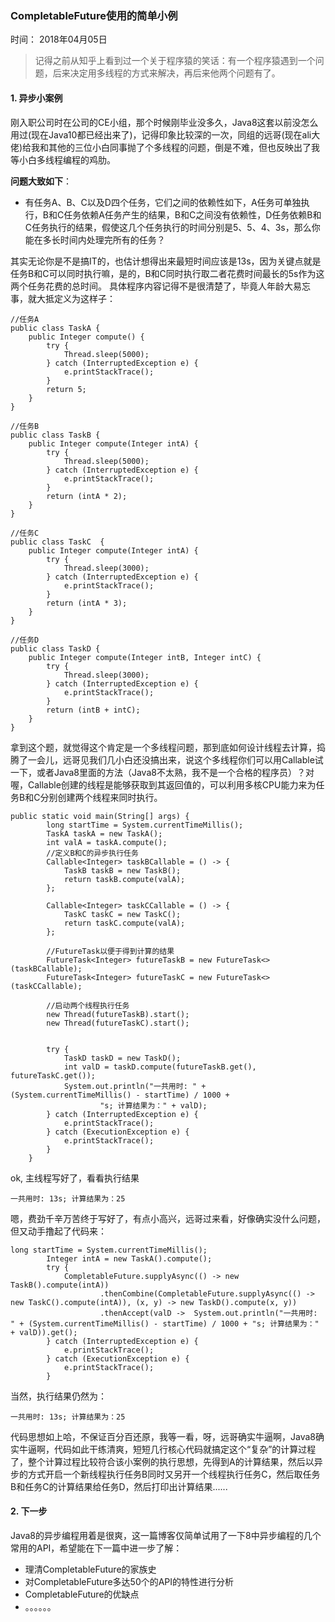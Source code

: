 ### CompletableFuture使用的简单小例

时间： 2018年04月05日

> 记得之前从知乎上看到过一个关于程序猿的笑话：有一个程序猿遇到一个问题，后来决定用多线程的方式来解决，再后来他两个问题有了。

#### 1. 异步小案例

 刚入职公司时在公司的CE小组，那个时候刚毕业没多久，Java8这套以前没怎么用过(现在Java10都已经出来了)，记得印象比较深的一次，同组的远哥(现在ali大佬)给我和其他的三位小白同事抛了个多线程的问题，倒是不难，但也反映出了我等小白多线程编程的鸡肋。

**问题大致如下**：

- 有任务A、B、C以及D四个任务，它们之间的依赖性如下，A任务可单独执行，B和C任务依赖A任务产生的结果，B和C之间没有依赖性，D任务依赖B和C任务执行的结果，假使这几个任务执行的时间分别是5、5、4、3s，那么你能在多长时间内处理完所有的任务？

其实无论你是不是搞IT的，也估计想得出来最短时间应该是13s，因为关键点就是任务B和C可以同时执行嘛，是的，B和C同时执行取二者花费时间最长的5s作为这两个任务花费的总时间。
具体程序内容记得不是很清楚了，毕竟人年龄大易忘事，就大抵定义为这样子：

```
//任务A
public class TaskA {
    public Integer compute() {
        try {
            Thread.sleep(5000);
        } catch (InterruptedException e) {
            e.printStackTrace();
        }
        return 5;
    }
}

//任务B
public class TaskB {
    public Integer compute(Integer intA) {
        try {
            Thread.sleep(5000);
        } catch (InterruptedException e) {
            e.printStackTrace();
        }
        return (intA * 2);
    }
}

//任务C
public class TaskC  {
    public Integer compute(Integer intA) {
        try {
            Thread.sleep(3000);
        } catch (InterruptedException e) {
            e.printStackTrace();
        }
        return (intA * 3);
    }
}

//任务D
public class TaskD {
    public Integer compute(Integer intB, Integer intC) {
        try {
            Thread.sleep(3000);
        } catch (InterruptedException e) {
            e.printStackTrace();
        }
        return (intB + intC);
    }
}

```

拿到这个题，就觉得这个肯定是一个多线程问题，那到底如何设计线程去计算，捣腾了一会儿，远哥见我们几小白还没搞出来，说这个多线程你们可以用Callable试一下，或者Java8里面的方法（Java8不太熟，我不是一个合格的程序员）？对喔，Callable创建的线程是能够获取到其返回值的，可以利用多核CPU能力来为任务B和C分别创建两个线程来同时执行。

```
public static void main(String[] args) {
        long startTime = System.currentTimeMillis();
        TaskA taskA = new TaskA();
        int valA = taskA.compute();
        //定义B和C的异步执行任务
        Callable<Integer> taskBCallable = () -> {
            TaskB taskB = new TaskB();
            return taskB.compute(valA);
        };

        Callable<Integer> taskCCallable = () -> {
            TaskC taskC = new TaskC();
            return taskC.compute(valA);
        };

        //FutureTask以便于得到计算的结果
        FutureTask<Integer> futureTaskB = new FutureTask<>(taskBCallable);
        FutureTask<Integer> futureTaskC = new FutureTask<>(taskCCallable);

        //启动两个线程执行任务
        new Thread(futureTaskB).start();
        new Thread(futureTaskC).start();


        try {
            TaskD taskD = new TaskD();
            int valD = taskD.compute(futureTaskB.get(), futureTaskC.get());
            System.out.println("一共用时: " + (System.currentTimeMillis() - startTime) / 1000 +
                    "s; 计算结果为：" + valD);
        } catch (InterruptedException e) {
            e.printStackTrace();
        } catch (ExecutionException e) {
            e.printStackTrace();
        }
    }
```

ok, 主线程写好了，看看执行结果

```
一共用时: 13s; 计算结果为：25
```

嗯，费劲千辛万苦终于写好了，有点小高兴，远哥过来看，好像确实没什么问题，但又动手撸起了代码来：

```
long startTime = System.currentTimeMillis();
        Integer intA = new TaskA().compute();
        try {
            CompletableFuture.supplyAsync(() -> new TaskB().compute(intA))
                    .thenCombine(CompletableFuture.supplyAsync(() -> new TaskC().compute(intA)), (x, y) -> new TaskD().compute(x, y))
                    .thenAccept(valD ->  System.out.println("一共用时: " + (System.currentTimeMillis() - startTime) / 1000 + "s; 计算结果为：" + valD)).get();
        } catch (InterruptedException e) {
            e.printStackTrace();
        } catch (ExecutionException e) {
            e.printStackTrace();
        }
```

当然，执行结果仍然为：

```
一共用时: 13s; 计算结果为：25
```

代码思想如上哈，不保证百分百还原，我等一看，呀，远哥确实牛逼啊，Java8确实牛逼啊，代码如此干练清爽，短短几行核心代码就搞定这个“复杂”的计算过程了，整个计算过程比较符合该小案例的执行思想，先得到A的计算结果，然后以异步的方式开启一个新线程执行任务B同时又另开一个线程执行任务C，然后取任务B和任务C的计算结果给任务D，然后打印出计算结果......


#### 2. 下一步
Java8的异步编程用着是很爽，这一篇博客仅简单试用了一下8中异步编程的几个常用的API，希望能在下一篇中进一步了解：

- 理清CompletableFuture的家族史
- 对CompletableFuture多达50个的API的特性进行分析
- CompletableFuture的优缺点
- 。。。。。。

